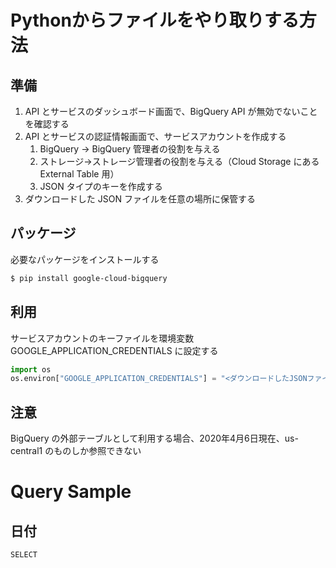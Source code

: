 # Pythonからファイルをやり取りする方法

## 準備
1. API とサービスのダッシュボード画面で、BigQuery API が無効でないことを確認する
1. API とサービスの認証情報画面で、サービスアカウントを作成する
    1. BigQuery → BigQuery 管理者の役割を与える
    1. ストレージ→ストレージ管理者の役割を与える（Cloud Storage にある External Table 用）
    1. JSON タイプのキーを作成する
1. ダウンロードした JSON ファイルを任意の場所に保管する

## パッケージ
必要なパッケージをインストールする
```bash
$ pip install google-cloud-bigquery
```

## 利用
サービスアカウントのキーファイルを環境変数 GOOGLE_APPLICATION_CREDENTIALS に設定する
```python
import os
os.environ["GOOGLE_APPLICATION_CREDENTIALS"] = "<ダウンロードしたJSONファイル>"
```

## 注意
BigQuery の外部テーブルとして利用する場合、2020年4月6日現在、us-central1 のものしか参照できない


# Query Sample

## 日付
```
SELECT 

```